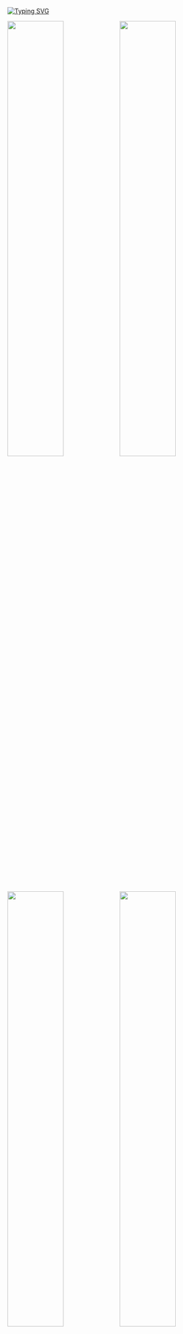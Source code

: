 
[![Typing SVG](https://readme-typing-svg.demolab.com?font=Fira+Code&size=30&letterSpacing=tiny&duration=2000&pause=10000&color=F7F7F7&center=true&vCenter=true&width=435&lines=Whiteshadows's+Dotfiles)](https://git.io/typing-svg)

<img src="https://github.com/user-attachments/assets/65a39575-27d4-4c93-9bce-039c3afb8ee6" width = "50%"><img src="https://github.com/user-attachments/assets/4e66d121-8d05-43d5-9d13-d7e3d72f8fa9" width = "50%"><img src="https://github.com/user-attachments/assets/a0febec2-03a3-4a4f-b79d-74d7d83ff75c" width = "50%"><img src="https://github.com/user-attachments/assets/3a4c987c-4914-4d8f-862d-31289e052e3e" width = "50%">

<details>
  <summary>📹 Video</summary>
  
  https://github.com/user-attachments/assets/6e81f77d-a115-4180-a032-7903d4d7193a
  
</details>

This countains My **Arch** Linux Dotfiles for a clean looking lightweight **Hyprland** settup.

⚠️ All Configurations were meant to be used with `Pywal` ⚠️ 

If you do not want this, you can remove it in the Applications style.css and add valid color values. Although I highly recomend `Pywal` Its Pretty cool!

***ENJOY!!***

-E
## My Applications




<details>
  
  <summary>🖥️ Waybar</summary>
  
  ![2025-01-04-145834_hyprshot](https://github.com/user-attachments/assets/7268adfe-a9c2-4a31-aa64-ae5d5d3891f5)
  ![2025-01-04-145822_hyprshot](https://github.com/user-attachments/assets/6bd7f98e-1d4a-4c82-92ba-c74a63bbb908)
  ![2025-01-04-145806_hyprshot](https://github.com/user-attachments/assets/e3e87cf1-9435-42b0-883c-029b50744011)
  ![2025-01-04-145742_hyprshot](https://github.com/user-attachments/assets/45cab057-3bde-462c-97b9-c3c65c98e399)
  ![2025-01-04-150103_hyprshot](https://github.com/user-attachments/assets/1d51032d-9a1e-4098-9c5f-791e77ee8818)
  
  ## Overview
  This is my minimal Waybar setup for Hyprland, designed to be clean and efficient. It includes all the essential features I wanted in Waybar. For additional needs like volume control, I use `swaync`, which can be triggered from Waybar. 

  ## Workspaces
  I’ve configured the workspaces so that if there is content on a workspace, the dot appears darker. This helps you keep track of your open content! Inspiration from [Gbar](https://github.com/scorpion-26/gBar).

  ![2025-01-04-030026_hyprshot](https://github.com/user-attachments/assets/31668572-b35d-4acb-8525-8cb0e5669101)
  
  ## Expanding Waybar
  In the screenshot below, you’ll see a method to hide and reveal certain widgets you don’t need all the time. You can easily add or remove widgets in `~/.config/waybar/config` under the `group/expand` section.
  
  - **Network Widget**: I’ve configured it to not display your IP by default (it did that for some reason). Clicking the network widget opens `nmtui` in `kitty`.
  
  - **Hyprpicker Widget**: This custom widget lets you use `hyprpicker`, display values when hovered, and copy the hex value to your clipboard.
    
    ![image](https://github.com/user-attachments/assets/f8c723c0-a9c9-4fa6-a3c8-bda06e81f81d)

  ## Configuration
  
  ### *How To Install*
1. **Install [Waybar](https://github.com/Alexays/Waybar)**
2. **Copy config Files**
    - Copy the `Dotfiles/.config/waybar` folder into `~/.config`

***NOTE*** *Make sure you have a Pywal theme set or else waybar will not load*

  ### Dependencies
  ```
  waybar
  hyprpicker
  pywal
  blueman
  bluez
  networkmanager
  swaync
  yay
  ```

  ### How to Add Blur

  Add this to the end of your `hyprland.conf`:
  
  ```
  layerrule = blur, waybar
  layerrule = ignorezero, waybar
  layerrule = ignorealpha 0.5, waybar
  ```

  ### If you want to use `Pywal` with Waybar
  
  In `~/.config/waybar/style.css`, update the hostname in the file path to your `pywal` colors.
</details>


<details>
  <summary>🔍 Wofi</summary>
    <img src="https://github.com/user-attachments/assets/fc926214-960a-4ff6-a6b2-e87856b2d8c8" width = "30%"><img src="https://github.com/user-attachments/assets/f9f9235c-9b21-44d3-8b81-a05ee3c379c6" width = "30%"><img src="https://github.com/user-attachments/assets/9e60e74a-5fa0-4496-a66a-607f5d16ee13" width = "30%">

  ## Configuration

  ### *How To Install*
  
1. **Install Wofi:**
   ```
    sudo pacman -S wofi
   ```
3. **Copy config Files**
    - Copy `Dotfiles/.config/wofi` folder into `~/.config`

### How to Add Blur to Wofi

Add this to the end of your `hyprland.conf`:

```
layerrule = blur, wofi
layerrule = ignorezero, wofi
layerrule = ignorealpha 0.5, wofi
```

### If you want to use `Pywal` with Wofi

In `~/.config/wofi/style.css`, update the hostname in the file path to your `pywal` colors.

</details>

<details>
  <summary>🔔 Swaync</summary>
  <img src="https://github.com/user-attachments/assets/f00c5396-a3ef-43b0-865b-19921f109f8e" width = "20%"><img src="https://github.com/user-attachments/assets/e360ef69-315a-49cb-a8b0-63fa00846ec4" width = "20%"><img src="https://github.com/user-attachments/assets/7c377580-eeed-4c87-8b57-46cb22269098" width = "20%">
  
  ## Configuration
  
  ### *How To Install*
  
1. **Install [Swaync](https://github.com/ErikReider/SwayNotificationCenter)**
2. **Copy Config Files**
    - Copy `Dotfiles/.config/swaync` folder into `~/.config`

  ### Dependencies for `Swaync`
  ```
  swaync
  pywal
  gvfs
  libnotify
  ```
  
  ### How to Add Blur to Swaync
  
  Add this to the end of your `hyprland.conf`:
  
  ```
  layerrule = blur, swaync-control-center
  layerrule = blur, swaync-notification-window
  layerrule = ignorezero, swaync-control-center
  layerrule = ignorezero, swaync-notification-window
  layerrule = ignorealpha 0.5, swaync-control-center
  layerrule = ignorealpha 0.5, swaync-notification-window
  ```

  ### If you want to use `Pywal` with Swaync
  
  In `~/.config/Swaync/style.css`, update the hostname in the file path to your `pywal` colors.

</details>

<details>
  <summary>🔒 Hyprlock</summary>
  <img src="https://github.com/user-attachments/assets/60ebf6f9-e61c-47b6-ac86-4b4913136d17" width = "50%"><img src="https://github.com/user-attachments/assets/d1895be0-07b6-4cd5-a76a-1d9229a6cdeb" width = "50%"><img src="https://github.com/user-attachments/assets/e351078e-7987-4852-8817-82e674dabecb" width = "50%"><img src="https://github.com/user-attachments/assets/34c7c658-ac72-4791-93ba-c61982716004" width = "50%">
  
  ## Overview
    
  - Hyprlock uses the current wallpaper from Pywal to generate a background, displays a greeting with your username, and applies Pywal colors.
  - You can bind Hyprlock to a key, use it with `hypridle`, or configure it however you prefer.
  - If you want to configure `hypridle` as well, I’ve included a `hypridle.conf` file in the same directory as Hyprlock.

  ## Configuration
  
  ### *How To Install*
1. **Install [Hyprlock](https://github.com/hyprwm/hyprlock/)**
2. **Copy Config Files**
    - Copy `Dotfiles/.config/hypr/hyprlock.conf` to `~/.config/hypr`

</details>

<details>
  <summary>📝 Nvim</summary>
<img src="https://github.com/user-attachments/assets/cafccd0f-29a3-452d-b6d5-f4ad8851405d" width = "40%"><img src="https://github.com/user-attachments/assets/e726a46b-6e5c-47e3-a0a6-14b81a1139de" width = "40%"><img src="https://github.com/user-attachments/assets/0434d623-118d-4cba-8bf6-1326550a8010" width = "40%"><img src="https://github.com/user-attachments/assets/9a18a6e5-57e4-4aeb-aea0-5c2b9209182c" width = "40%">

## Overview

- This Neovim "rice" is a simplified version of Lazyvim, created with custom Lua files. It’s lightweight and includes only what you need.
- It features:
  - alpha-nvim
  - Pywal theme
  - Autocompletion
  - Lualine
  - Neo-tree
  - Telescope
  - Treesitter

### *How To Install*
1. **Install `Neovim`:**
    ```bash
    yay -S neovim
    ```
2. **Copy Configuration File:**
    - Copy `Dotfiles/.config/nvim` into `~/.config`

4. **Run `Nvim`:**
    - Start `nvim` and watch it install all necessary components.

</details>

<details>
  <summary>🚪 Wlogout</summary>
  <img src="https://github.com/user-attachments/assets/414e835d-0dce-44ff-9442-8245b86ba592" width = "60%">
</details>


<details>
  <summary>🖼️ Wallpaper Solution/Pywal</summary>
  
## General Overview
- The `wallpaper.sh` script in `Dotfiles/.config/hypr/` applies a wallpaper using `swww` and sets the `Pywal` theme. It also updates Kitty's color scheme with the selected colors.
- The script randomly picks an image from a specified directory (though the selection process isn't fully systematic yet).

### Dependencies
- `swww`
- `pywal`

### *How To Install*
   - Install `swww`:
     ```bash
     sudo pacman -S swww
     ```
   - Install `pywal`:
     ```bash
     yay -S pywal
     ```

2. **Copy Configuration Files:**
   - Copy the `Dotfiles/.config/wal` folder to `~/.config/` to provide `pywal` with the necessary template for Hyprland.
   - Copy `Dotfiles/.config/hypr/wallpaper.sh` to `~/.config/hypr/`.

3. **Set Up Keybinding:**
   - Bind the script to a key combination of your choice to easily change your wallpaper.

4. **Add to Hyprland Configuration:**
   - Make sure to add the following line to your `hyprland.conf`:
     ```bash
     exec-once = swww-daemon
     ```

  
</details>

# Hyprland Help

<details>
  <summary>Apps Fuzzy or Blurry?</summary>
  
  #### This may be because they need to be run with Wayland or are Electron Aplications
  
  - The solution I found is to add the following to `/usr/share/applications/{app}.desktop` after `exec=/app/executable/app`
  - Works on `Spotify` `Discord`
  
  ```
  --enable-features=UseOzonePlatform --ozone-platform=wayland --uri=%U
  ```

  - ***NOTE*** This gets removed if the app is redownloaded! Im not sure how to make this a global thing. I have tried and failed. Help?

</details>

# Notes
- About to start working on an eww dashboard so look out for that
- I still need to add more on wlogout!!! ***sorry!*** 
<details>
  <summary>📥 Download Suggestions</summary>
  
  - This is everything I think is essential to have. At least for me. I would suggest doing your own research before blindly downloading everything here. This is here just so if I break my computer which we all know I will, I can remember what all I need/want!
    
  ```txt
  git
  wlogout
  nvim
  zip unzip
  pipewire
  hyprpicker
  hypridle
  hyprlock
  hyprshot
  code
  bpytop
  nerdfetch
  yay
  wl-clipboard
  wl-copy
  nerd-fonts
  starship
  thunar
  grim
  slurp
  gnome-network-displays
  discord
  firefox
  spotify ncspot
  pacman-contrib
  swaync
  pywal
  waybar
  swww
  blueman
  bluez
  networkmanager
  gvfs
  libnotify
  pavucontrol
  pipewire-pulse
  nwg-look
  wofi
  s-tui
  pywalfox
  ```
  
  Fun to have
  
  ```
  asciiquarium
  libcaca
  cowsay
  snake
  2048
  terminal-mines mines-tui
  ```
</details>

